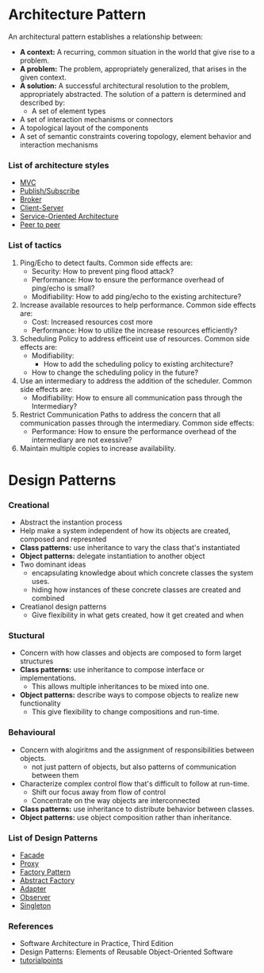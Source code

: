 # Architecture Pattern

An architectural pattern establishes a relationship between:

- **A context:** A recurring, common situation in the world that give rise to a problem.
- **A problem:** The problem, appropriately generalized, that arises in the given context.
- **A solution:** A successful architectural resolution to the problem, appropriately abstracted. The solution of a pattern is determined and described by:
  - A set of element types
- A set of interaction mechanisms or connectors
- A topological layout of the components
- A set of semantic constraints covering topology, element behavior and interaction mechanisms

### List of architecture styles

- [MVC](architecture/mvc.md)
- [Publish/Subscribe](architecture/publish_subscribe.md)
- [Broker](architecture/broker.md)
- [Client-Server](architecture/client_server.md)
- [Service-Oriented Architecture](architecture/soa.md)
- [Peer to peer](architecture/p2p.md)

### List of tactics

1. Ping/Echo to detect faults. Common side effects are:
    - Security: How to prevent ping flood attack?
    - Performance: How to ensure the performance overhead of ping/echo is small?
    - Modifiability: How to add ping/echo to the existing architecture?
2. Increase available resources to help performance. Common side effects are:
    - Cost: Increased resources cost more
    - Performance: How to utilize the increase resources efficiently?
3. Scheduling Policy to address efficeint use of resources. Common side effects are:
    - Modifiability:
      - How to add the scheduling policy to existing architecture?
  	- How to change the scheduling policy in the future?
4. Use an intermediary to address the addition of the scheduler. Common side effects are:
    - Modifiability: How to ensure all communication pass through the Intermediary?
5. Restrict Communication Paths to address the concern that all communication passes through the intermediary. Common side effects:
    - Performance: How to ensure the performance overhead of the intermediary are not exessive?
6. Maintain multiple copies to increase availability.



# Design Patterns

### Creational
- Abstract the instantion process
- Help make a system independent of how its objects are created, composed and represnted
- **Class patterns:** use inheritance to vary the class that's instantiated
- **Object patterns:** delegate instantiation to another object
- Two dominant ideas
  - encapsulating knowledge about which concrete classes the system uses.
  - hiding how instances of these concrete classes are created and combined
- Creatianol design patterns
  - Give flexibility in what gets created, how it get created and when

### Stuctural
- Concern with how classes and objects are composed to form larget structures
- **Class patterns:** use inheritance to compose interface or implementations.
  - This allows multiple inheritances to be mixed into one.
- **Object patterns:** describe ways to compose objects to realize new functionality
  - This give flexibility to change compositions and run-time.

### Behavioural
- Concern with alogiritms and the assignment of responsibilities between objects.
  - not just pattern of objects, but also patterns of communication between them
- Characterize complex control flow that's difficult to follow at run-time.
  - Shift our focus away from flow of control
  - Concentrate on the way objects are interconnected
- **Class patterns:** use inheritance to distribute behavior between classes.
- **Object patterns:** use object composition rather than inheritance.

### List of Design Patterns

- [Facade](design_pattern/facade.md)
- [Proxy](design_pattern/proxy.md)
- [Factory Pattern](design_pattern/factory_pattern.md)
- [Abstract Factory](design_pattern/abstract_factory.md)
- [Adapter](design_pattern/adapter.md)
- [Observer](design_pattern/observer.md)
- [Singleton](design_pattern/singleton.md)

### References

- Software Architecture in Practice, Third Edition
- Design Patterns: Elements of Reusable Object-Oriented Software
- [tutorialpoints](https://www.tutorialspoint.com/design_pattern/index.htm)
